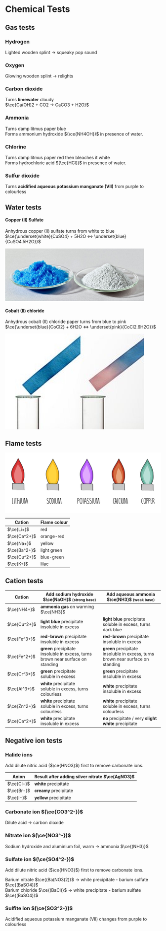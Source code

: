 # Chemical Tests

## Gas tests

### Hydrogen

Lighted wooden splint → squeaky pop sound

### Oxygen

Glowing wooden splint → relights

### Carbon dioxide

Turns **limewater** cloudy \
$\ce{Ca(OH)2 + CO2 -> CaCO3 + H2O}$

### Ammonia

Turns damp litmus paper blue \
Forms ammonium hydroxide $(\ce{NH4OH})$ in presence of water.

### Chlorine

Turns damp litmus paper red then bleaches it white \
Forms hydrochloric acid $(\ce{HCl})$ in presence of water.

### Sulfur dioxide

Turns **acidified aqueous potassium manganate (VII)** from purple to colourless

## Water tests

#### Copper (II) Sulfate

Anhydrous copper (II) sulfate turns from white to blue \
$\ce{\underset{white}{CuSO4} + 5H2O <=> \underset{blue}{CuSO4.5H2O}}$

![Anhydrous and hydrated copper (II) sulfate](images/copper-ii-sulfate.png)

#### Cobalt (II) chloride

Anhydrous cobalt (II) chloride paper turns from blue to pink \
$\ce{\underset{blue}{CoCl2} + 6H2O <=> \underset{pink}{CoCl2.6H2O}}$

![Anhydrous and hydrated cobalt (II) chloride paper](images/cobalt-ii-chloride.png)

## Flame tests

![image-4.png](images/flame-test.png)

| Cation       | Flame colour |
| ------------ | ------------ |
| $\ce{Li+}$   | red          |
| $\ce{Ca^2+}$ | orange-red   |
| $\ce{Na+}$   | yellow       |
| $\ce{Ba^2+}$ | light green  |
| $\ce{Cu^2+}$ | blue-green   |
| $\ce{K+}$    | lilac        |

## Cation tests

| Cation       | Add sodium hydroxide $\ce{NaOH}$ <small>(strong base)</small>                        | Add aqueous ammonia $\ce{NH3}$ <small>(weak base)</small>                            |
| ------------ | ------------------------------------------------------------------------------------ | ------------------------------------------------------------------------------------ |
| $\ce{NH4+}$  | **ammonia gas** on warming $\ce{NH3}$                                                |                                                                                      |
| $\ce{Cu^2+}$ | **light blue** precipitate <br> insoluble in excess                                  | **light blue** precipitate <br> soluble in excess, turns dark blue                   |
| $\ce{Fe^3+}$ | **red-brown** precipitate <br> insoluble in excess                                   | **red-brown** precipitate <br> insoluble in excess                                   |
| $\ce{Fe^2+}$ | **green** precipitate <br> insoluble in excess, turns brown near surface on standing | **green** precipitate <br> insoluble in excess, turns brown near surface on standing |
| $\ce{Cr^3+}$ | **green** precipitate <br> soluble in excess                                         | **green** precipitate <br> insoluble in excess                                       |
| $\ce{Al^3+}$ | **white** precipitate <br> soluble in excess, turns colourless                       | **white** precipitate <br> insoluble in excess                                       |
| $\ce{Zn^2+}$ | **white** precipitate <br> soluble in excess, turns colourless                       | **white** precipitate <br> soluble in excess, turns colourless                       |
| $\ce{Ca^2+}$ | **white** precipitate <br> insoluble in excess                                       | **no** precipitate / very **slight white** precipitate                               |

## Negative ion tests

### Halide ions

Add dilute nitric acid ($\ce{HNO3}$) first to remove carbonate ions.

| Anion      | Result after adding silver nitrate $\ce{AgNO3}$ |
| ---------- | ----------------------------------------------- |
| $\ce{Cl-}$ | **white** precipitate                           |
| $\ce{Br-}$ | **creamy** precipitate                          |
| $\ce{I-}$  | **yellow** precipitate                          |

### Carbonate ion $(\ce{CO3^2-})$

Dilute acid → carbon dioxide

### Nitrate ion $(\ce{NO3^-})$

Sodium hydroxide and aluminium foil, warm → ammonia $\ce{(NH3)}$

### Sulfate ion $(\ce{SO4^2-})$

Add dilute nitric acid ($\ce{HNO3}$) first to remove carbonate ions.

Barium nitrate $\ce{(Ba(NO3)2)}$ → white precipitate - barium sulfate $\ce{(BaSO4)}$ \
Barium chloride $\ce{(BaCl)}$ → white precipitate - barium sulfate $\ce{(BaSO4)}$

### Sulfite ion $(\ce{SO3^2-})$

Acidified aqueous potassium manganate (VII) changes from purple to colourless
